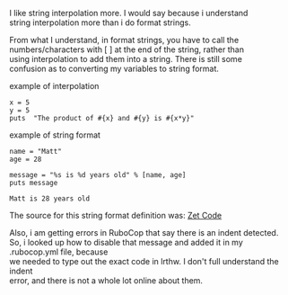 I like string interpolation more. I would say because i understand <br>
string interpolation more than i do format strings. <br>

From what I understand, in format strings, you have to call the <br>
numbers/characters with [ ] at the end of the string, rather than <br>
using interpolation to add them into a string. There is still some <br>
confusion as to converting my variables to string format. <br>


example of interpolation <br>

    x = 5
    y = 5
    puts  "The product of #{x} and #{y} is #{x*y}"


example of string format

    name = "Matt"
    age = 28

    message = "%s is %d years old" % [name, age]
    puts message

    Matt is 28 years old

The source for this string format definition was: [Zet Code](http://zetcode.com/lang/rubytutorial/strings/)


Also, i am getting errors in RuboCop that say there is an indent detected. <br>
So, i looked up how to disable that message and added it in my .rubocop.yml file, because <br>
we needed to type out the exact code in lrthw. I don't full understand the indent <br>
error, and there is not a whole lot online about them. <br>